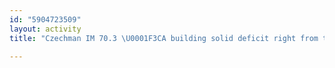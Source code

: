```yaml
---
id: "5904723509"
layout: activity
title: "Czechman IM 70.3 \U0001F3CA building solid deficit right from the start"

---
```

